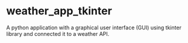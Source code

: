 # weather_app_tkinter
A python application with a graphical user interface (GUI) using tkinter library and connected it to a weather API.
